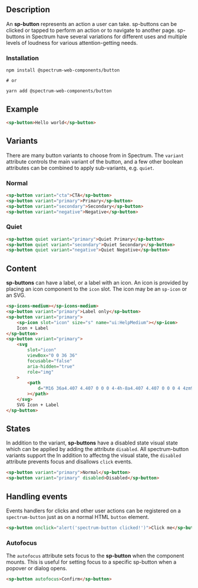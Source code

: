 ## Description

An **sp-button** represents an action a user can take. sp-buttons can be clicked
or tapped to perform an action or to navigate to another page. sp-buttons in
Spectrum have several variations for different uses and multiple levels of
loudness for various attention-getting needs.

### Installation

```
npm install @spectrum-web-components/button

# or

yarn add @spectrum-web-components/button
```

## Example

```html demo
<sp-button>Hello world</sp-button>
```

## Variants

There are many button variants to choose from in Spectrum. The `variant`
attribute controls the main variant of the button, and a few other boolean
attributes can be combined to apply sub-variants, e.g. `quiet`.

### Normal

```html
<sp-button variant="cta">CTA</sp-button>
<sp-button variant="primary">Primary</sp-button>
<sp-button variant="secondary">Secondary</sp-button>
<sp-button variant="negative">Negative</sp-button>
```

### Quiet

```html
<sp-button quiet variant="primary">Quiet Primary</sp-button>
<sp-button quiet variant="secondary">Quiet Secondary</sp-button>
<sp-button quiet variant="negative">Quiet Negative</sp-button>
```

## Content

**sp-buttons** can have a label, or a label with an icon. An icon is provided by
placing an icon component to the `icon` slot. The icon may be an `sp-icon` or an
SVG.

```html
<sp-icons-medium></sp-icons-medium>
<sp-button variant="primary">Label only</sp-button>
<sp-button variant="primary">
    <sp-icon slot="icon" size="s" name="ui:HelpMedium"></sp-icon>
    Icon + Label
</sp-button>
<sp-button variant="primary">
    <svg
        slot="icon"
        viewBox="0 0 36 36"
        focusable="false"
        aria-hidden="true"
        role="img"
    >
        <path
            d="M16 36a4.407 4.407 0 0 0 4-4h-8a4.407 4.407 0 0 0 4 4zm9.143-24.615c0-3.437-3.206-4.891-7.143-5.268V3a1.079 1.079 0 0 0-1.143-1h-1.714A1.079 1.079 0 0 0 14 3v3.117c-3.937.377-7.143 1.831-7.143 5.268C6.857 26.8 2 26.111 2 28.154V30h28v-1.846C30 26 25.143 26.8 25.143 11.385z"
        ></path>
    </svg>
    SVG Icon + Label
</sp-button>
```

## States

In addition to the variant, **sp-buttons** have a disabled state visual state
which can be applied by adding the attribute `disabled`. All spectrum-button
variants support the In addition to affectng the visual state, the `disabled`
attribute prevents focus and disallows `click` events.

```html
<sp-button variant="primary">Normal</sp-button>
<sp-button variant="primary" disabled>Disabled</sp-button>
```

## Handling events

Events handlers for clicks and other user actions can be registered on a
`spectrum-button` just as on a normal HTML `button` element.

```html
<sp-button onclick="alert('spectrum-button clicked!')">Click me</sp-button>
```

### Autofocus

The `autofocus` attribute sets focus to the **sp-button** when the component
mounts. This is useful for setting focus to a specific sp-button when a
popover or dialog opens.

```html
<sp-button autofocus>Confirm</sp-button>
```

